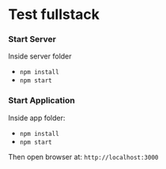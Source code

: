 # Test fullstack

### Start Server

Inside server folder

* `npm install`
* `npm start`

### Start Application

Inside app folder:

* `npm install`
* `npm start`

Then open browser at:
`http://localhost:3000`
